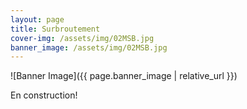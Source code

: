 ```yaml
---
layout: page
title: Surbroutement
cover-img: /assets/img/02MSB.jpg
banner_image: /assets/img/02MSB.jpg
---
```


<!-- Banner Section -->
![Banner Image]({{ page.banner_image | relative_url }})

En construction!